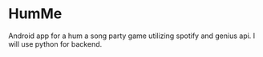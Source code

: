 # HumMe
Android app for a hum a song party game utilizing spotify and genius api. I will use python for backend.
